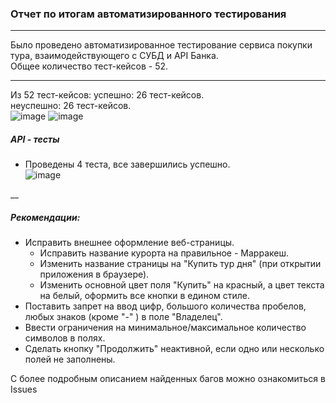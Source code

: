 ### Отчет по итогам автоматизированного тестирования
___
Было проведено автоматизированное тестирование сервиса покупки тура, взаимодействующего с СУБД и API Банка.  
Общее количество тест-кейсов - 52.
___
Из 52 тест-кейсов:
успешно: 26 тест-кейсов.  
неуспешно: 26 тест-кейсов.         
![image](https://user-images.githubusercontent.com/102718243/209377206-695375ef-620d-470e-b6a5-75893298ca5d.png)
![image](https://user-images.githubusercontent.com/102718243/209377514-6136be3e-587d-430d-a1ec-ff8c6c697139.png)

##### API - тесты

* Проведены 4 теста, все завершились успешно.  
![image](https://user-images.githubusercontent.com/102718243/209377408-6f9ab464-2556-405b-b703-d358742cdd0a.png)

__
##### Рекомендации:
* Исправить внешнее оформление веб-страницы.
    * Исправить название курорта на правильное - Марракеш.
    * Изменить название страницы на "Купить тур дня" (при открытии приложения в браузере).
    * Изменить основной цвет поля "Купить" на красный, а цвет текста на белый, оформить все кнопки в едином стиле.
* Поставить запрет на ввод цифр, большого количества пробелов, любых знаков (кроме "-" ) в поле "Владелец".
* Ввести ограничения на минимальное/максимальное количество символов в полях.
* Сделать кнопку "Продолжить" неактивной, если одно или несколько полей не заполнены.


С более подробным описанием найденных багов можно ознакомиться в Issues 
